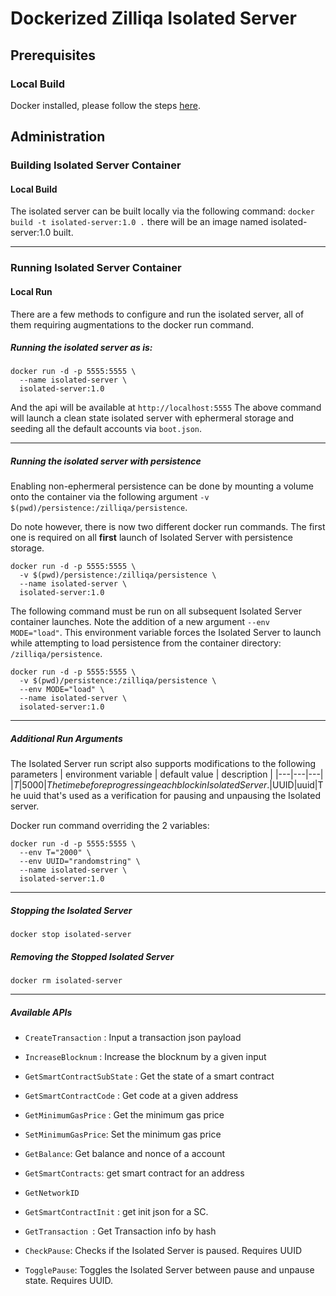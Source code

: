 # Dockerized Zilliqa Isolated Server

## Prerequisites
### Local Build
Docker installed, please follow the steps [here](https://docs.docker.com/get-docker/).

## Administration
### Building Isolated Server Container
#### Local Build
The isolated server can be built locally via the following command:
```docker build -t isolated-server:1.0 .```
there will be an image named isolated-server:1.0 built.

---

### Running Isolated Server Container
#### Local Run
There are a few methods to configure and run the isolated server, all of them requiring augmentations to the docker run command.
##### Running the isolated server as is:
```
docker run -d -p 5555:5555 \
  --name isolated-server \
  isolated-server:1.0
```
And the api will be available at ```http://localhost:5555```
The above command will launch a clean state isolated server with ephermeral storage and seeding all the default accounts via `boot.json`.

---

##### Running the isolated server with persistence
Enabling non-ephermeral persistence can be done by mounting a volume onto the container via the following argument `-v $(pwd)/persistence:/zilliqa/persistence`.

Do note however, there is now two different docker run commands. The first one is required on all **first** launch of Isolated Server with persistence storage.

```
docker run -d -p 5555:5555 \
  -v $(pwd)/persistence:/zilliqa/persistence \
  --name isolated-server \
  isolated-server:1.0
```
The following command must be run on all subsequent Isolated Server container launches. Note the addition of a new argument `--env MODE="load"`. This environment variable forces the Isolated Server to launch while attempting to load persistence from the container directory: `/zilliqa/persistence`.
```
docker run -d -p 5555:5555 \
  -v $(pwd)/persistence:/zilliqa/persistence \
  --env MODE="load" \
  --name isolated-server \
  isolated-server:1.0
```
---
##### Additional Run Arguments
The Isolated Server run script also supports modifications to the following parameters
| environment variable | default value | description |
|---|---|---|
|$T|5000|The time before progressing each block in Isolated Server.
|$UUID|uuid|The uuid that's used as a verification for pausing and unpausing the Isolated server.

Docker run command overriding the 2 variables:
```
docker run -d -p 5555:5555 \
  --env T="2000" \
  --env UUID="randomstring" \
  --name isolated-server \
  isolated-server:1.0
```

---

##### Stopping the Isolated Server
```
docker stop isolated-server
```

##### Removing the Stopped Isolated Server
```
docker rm isolated-server
```

---

##### Available APIs

- `CreateTransaction` : Input a transaction json payload
- `IncreaseBlocknum` : Increase the blocknum by a given input
- `GetSmartContractSubState` : Get the state of a smart contract
- `GetSmartContractCode` : Get code at a given address
- `GetMinimumGasPrice` : Get the minimum gas price
- `SetMinimumGasPrice`: Set the minimum gas price
- `GetBalance`: Get balance and nonce of a account
- `GetSmartContracts`: get smart contract for an address
- `GetNetworkID`
- `GetSmartContractInit` : get init json for a SC.
- `GetTransaction `: Get Transaction info by hash

- `CheckPause`: Checks if the Isolated Server is paused. Requires UUID
- `TogglePause`: Toggles the Isolated Server between pause and unpause state. Requires UUID.
